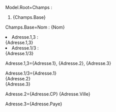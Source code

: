 Model.Root=Champs : <ol><li>{Champs.Base}</ol>

Champs.Base=Nom : {Nom}<li>Adresse.1,3 :<br> {Adresse.1,3}<li>Adresse.1/3 :<br> {Adresse.1/3}

Adresse.1,3={Adresse.1}, {Adresse.2}, {Adresse.3}

Adresse.1/3={Adresse.1}<br>{Adresse.2}<br>{Adresse.3}

Adresse.2={Adresse.CP} {Adresse.Ville}

Adresse.3={Adresse.Paye} 
  
